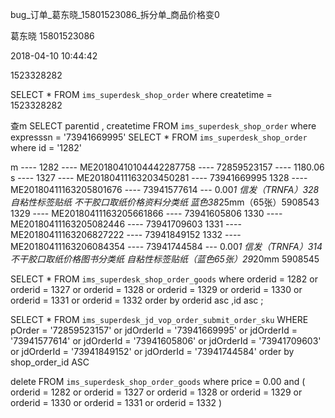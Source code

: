 


bug_订单_葛东晓_15801523086_拆分单_商品价格变0

葛东晓
15801523086

2018-04-10
10:44:42



1523328282

SELECT * FROM `ims_superdesk_shop_order` where createtime = 1523328282

查m
SELECT parentid , createtime FROM `ims_superdesk_shop_order` where expresssn = '73941669995'
SELECT * FROM `ims_superdesk_shop_order` where id = '1282'

m ---- 
1282 ---- ME20180410104442287758 ---- 72859523157 ---- 1180.06
s ----
1327 ---- ME20180411163203450281 ---- 73941669995
1328 ---- ME20180411163205801676 ---- 73941577614 --- 0.00*1 信发（TRNFA）328 自粘性标签贴纸 不干胶口取纸价格资料分类纸 蓝色38*25mm（65张）5908543
1329 ---- ME20180411163205661866 ---- 73941605806
1330 ---- ME20180411163205082446 ---- 73941709603
1331 ---- ME20180411163206827222 ---- 73941849152
1332 ---- ME20180411163206084354 ---- 73941744584 --- 0.00*1 信发（TRNFA）314 不干胶口取纸价格图书分类纸 自粘性标签贴纸（蓝色65张）29*20mm 5908545



SELECT *
FROM `ims_superdesk_shop_order_goods`
where orderid  = 1282
        or orderid  = 1327
        or orderid  = 1328
        or orderid  = 1329
        or orderid  = 1330
        or orderid  = 1331
        or orderid  = 1332
order by orderid asc ,id asc
;

SELECT *
FROM `ims_superdesk_jd_vop_order_submit_order_sku`
WHERE pOrder = '72859523157'
        or jdOrderId = '73941669995'
        or jdOrderId = '73941577614'
        or jdOrderId = '73941605806'
        or jdOrderId = '73941709603'
        or jdOrderId = '73941849152'
        or jdOrderId = '73941744584'
order by shop_order_id ASC



delete FROM `ims_superdesk_shop_order_goods`
where price = 0.00 and (
    orderid  = 1282
            or orderid  = 1327
            or orderid  = 1328
            or orderid  = 1329
            or orderid  = 1330
            or orderid  = 1331
            or orderid  = 1332
)